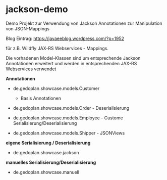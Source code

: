 # jackson-demo
Demo Projekt zur Verwendung von Jackson Annotationen zur Manipulation von JSON-Mappings 

Blog Eintrag: https://javaeeblog.wordpress.com/?p=1952

für z.B. Wildfly JAX-RS Webservices - Mappings. 

Die vorhadenen Model-Klassen sind um entsprechende Jackson Annotationen erweitert und werden in entsprechenden JAX-RS Webservices verwendet

**Annotationen**
 - de.gedoplan.showcase.models.Customer
     - Basis Annotationen
     
- de.gedoplan.showcase.models.Order
      - Deserialisierung
      
- de.gedoplan.showcase.models.Employee
      - Custome Serialisierung/Deserialisierung
      
- de.gedoplan.showcase.models.Shipper
      - JSONViews

**eigene Serialisierung / Deserialisierung**
 - de.gedoplan.showcase.jackson

**manuelles Serialisierung/Deserialisierung**
 - de.gedoplan.showcase.manuell



